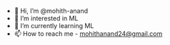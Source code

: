 - 👋 Hi, I’m @mohith-anand
- 👀 I’m interested in ML
- 🌱 I’m currently learning ML
- 📫 How to reach me - mohithanand24@gmail.com

<!---
mohith-anand/mohith-anand is a ✨ special ✨ repository because its `README.md` (this file) appears on your GitHub profile.
You can click the Preview link to take a look at your changes.
--->
